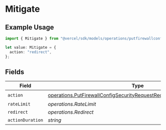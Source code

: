 # Mitigate

## Example Usage

```typescript
import { Mitigate } from "@vercel/sdk/models/operations/putfirewallconfig.js";

let value: Mitigate = {
  action: "redirect",
};
```

## Fields

| Field                                                                                                                                                              | Type                                                                                                                                                               | Required                                                                                                                                                           | Description                                                                                                                                                        |
| ------------------------------------------------------------------------------------------------------------------------------------------------------------------ | ------------------------------------------------------------------------------------------------------------------------------------------------------------------ | ------------------------------------------------------------------------------------------------------------------------------------------------------------------ | ------------------------------------------------------------------------------------------------------------------------------------------------------------------ |
| `action`                                                                                                                                                           | [operations.PutFirewallConfigSecurityRequestRequestBodyRulesActionAction](../../models/operations/putfirewallconfigsecurityrequestrequestbodyrulesactionaction.md) | :heavy_check_mark:                                                                                                                                                 | N/A                                                                                                                                                                |
| `rateLimit`                                                                                                                                                        | *operations.RateLimit*                                                                                                                                             | :heavy_minus_sign:                                                                                                                                                 | N/A                                                                                                                                                                |
| `redirect`                                                                                                                                                         | *operations.Redirect*                                                                                                                                              | :heavy_minus_sign:                                                                                                                                                 | N/A                                                                                                                                                                |
| `actionDuration`                                                                                                                                                   | *string*                                                                                                                                                           | :heavy_minus_sign:                                                                                                                                                 | N/A                                                                                                                                                                |
